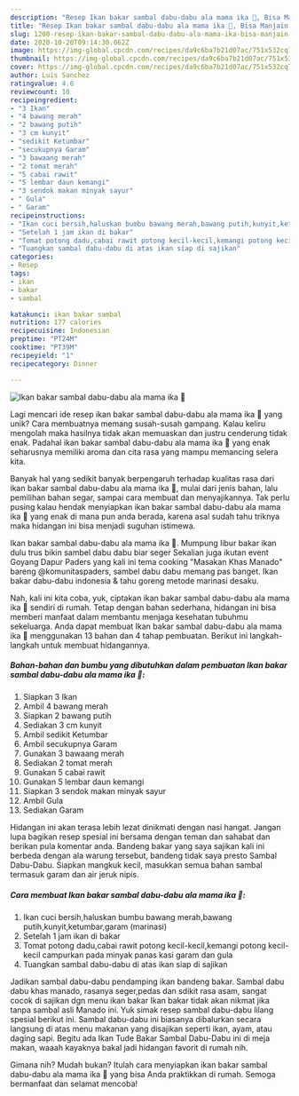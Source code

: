 ```yaml
---
description: "Resep Ikan bakar sambal dabu-dabu ala mama ika 🥰, Bisa Manjain Lidah"
title: "Resep Ikan bakar sambal dabu-dabu ala mama ika 🥰, Bisa Manjain Lidah"
slug: 1200-resep-ikan-bakar-sambal-dabu-dabu-ala-mama-ika-bisa-manjain-lidah
date: 2020-10-20T09:14:30.062Z
image: https://img-global.cpcdn.com/recipes/da9c6ba7b21d07ac/751x532cq70/ikan-bakar-sambal-dabu-dabu-ala-mama-ika-🥰-foto-resep-utama.jpg
thumbnail: https://img-global.cpcdn.com/recipes/da9c6ba7b21d07ac/751x532cq70/ikan-bakar-sambal-dabu-dabu-ala-mama-ika-🥰-foto-resep-utama.jpg
cover: https://img-global.cpcdn.com/recipes/da9c6ba7b21d07ac/751x532cq70/ikan-bakar-sambal-dabu-dabu-ala-mama-ika-🥰-foto-resep-utama.jpg
author: Luis Sanchez
ratingvalue: 4.6
reviewcount: 10
recipeingredient:
- "3 Ikan"
- "4 bawang merah"
- "2 bawang putih"
- "3 cm kunyit"
- "sedikit Ketumbar"
- "secukupnya Garam"
- "3 bawaang merah"
- "2 tomat merah"
- "5 cabai rawit"
- "5 lembar daun kemangi"
- "3 sendok makan minyak sayur"
- " Gula"
- " Garam"
recipeinstructions:
- "Ikan cuci bersih,haluskan bumbu bawang merah,bawang putih,kunyit,ketumbar,garam (marinasi)"
- "Setelah 1 jam ikan di bakar"
- "Tomat potong dadu,cabai rawit potong kecil-kecil,kemangi potong kecil-kecil campurkan pada minyak panas kasi garam dan gula"
- "Tuangkan sambal dabu-dabu di atas ikan siap di sajikan"
categories:
- Resep
tags:
- ikan
- bakar
- sambal

katakunci: ikan bakar sambal 
nutrition: 177 calories
recipecuisine: Indonesian
preptime: "PT24M"
cooktime: "PT39M"
recipeyield: "1"
recipecategory: Dinner

---
```



![Ikan bakar sambal dabu-dabu ala mama ika 🥰](https://img-global.cpcdn.com/recipes/da9c6ba7b21d07ac/751x532cq70/ikan-bakar-sambal-dabu-dabu-ala-mama-ika-🥰-foto-resep-utama.jpg)

Lagi mencari ide resep ikan bakar sambal dabu-dabu ala mama ika 🥰 yang unik? Cara membuatnya memang susah-susah gampang. Kalau keliru mengolah maka hasilnya tidak akan memuaskan dan justru cenderung tidak enak. Padahal ikan bakar sambal dabu-dabu ala mama ika 🥰 yang enak seharusnya memiliki aroma dan cita rasa yang mampu memancing selera kita.

Banyak hal yang sedikit banyak berpengaruh terhadap kualitas rasa dari ikan bakar sambal dabu-dabu ala mama ika 🥰, mulai dari jenis bahan, lalu pemilihan bahan segar, sampai cara membuat dan menyajikannya. Tak perlu pusing kalau hendak menyiapkan ikan bakar sambal dabu-dabu ala mama ika 🥰 yang enak di mana pun anda berada, karena asal sudah tahu triknya maka hidangan ini bisa menjadi suguhan istimewa.

Ikan bakar sambal dabu-dabu ala mama ika 🥰. Mumpung libur bakar ikan dulu trus bikin sambel dabu dabu biar seger Sekalian juga ikutan event Goyang Dapur Paders yang kali ini tema cooking &#34;Masakan Khas Manado&#34; bareng @komunitaspaders, sambel dabu dabu memang pas banget. Ikan bakar dabu-dabu indonesia &amp; tahu goreng metode marinasi desaku.


Nah, kali ini kita coba, yuk, ciptakan ikan bakar sambal dabu-dabu ala mama ika 🥰 sendiri di rumah. Tetap dengan bahan sederhana, hidangan ini bisa memberi manfaat dalam membantu menjaga kesehatan tubuhmu sekeluarga. Anda dapat membuat Ikan bakar sambal dabu-dabu ala mama ika 🥰 menggunakan 13 bahan dan 4 tahap pembuatan. Berikut ini langkah-langkah untuk membuat hidangannya.

<!--inarticleads1-->

##### Bahan-bahan dan bumbu yang dibutuhkan dalam pembuatan Ikan bakar sambal dabu-dabu ala mama ika 🥰:

1. Siapkan 3 Ikan
1. Ambil 4 bawang merah
1. Siapkan 2 bawang putih
1. Sediakan 3 cm kunyit
1. Ambil sedikit Ketumbar
1. Ambil secukupnya Garam
1. Gunakan 3 bawaang merah
1. Sediakan 2 tomat merah
1. Gunakan 5 cabai rawit
1. Gunakan 5 lembar daun kemangi
1. Siapkan 3 sendok makan minyak sayur
1. Ambil  Gula
1. Sediakan  Garam


Hidangan ini akan terasa lebih lezat dinikmati dengan nasi hangat. Jangan lupa bagikan resep spesial ini bersama dengan teman dan sahabat dan berikan pula komentar anda. Bandeng bakar yang saya sajikan kali ini berbeda dengan ala warung tersebut, bandeng tidak saya presto Sambal Dabu-Dabu. Siapkan mangkuk kecil, masukkan semua bahan sambal termasuk garam dan air jeruk nipis. 

<!--inarticleads2-->

##### Cara membuat Ikan bakar sambal dabu-dabu ala mama ika 🥰:

1. Ikan cuci bersih,haluskan bumbu bawang merah,bawang putih,kunyit,ketumbar,garam (marinasi)
1. Setelah 1 jam ikan di bakar
1. Tomat potong dadu,cabai rawit potong kecil-kecil,kemangi potong kecil-kecil campurkan pada minyak panas kasi garam dan gula
1. Tuangkan sambal dabu-dabu di atas ikan siap di sajikan


Jadikan sambal dabu-dabu pendamping ikan bandeng bakar. Sambal dabu dabu khas manado, rasanya seger,pedas dan sdikit rasa asam, sangat cocok di sajikan dgn menu ikan bakar Ikan bakar tidak akan nikmat jika tanpa sambal asli Manado ini. Yuk simak resep sambal dabu-dabu lilang spesial berikut ini. Sambal dabu-dabu ini biasanya dibalurkan secara langsung di atas menu makanan yang disajikan seperti ikan, ayam, atau daging sapi. Begitu ada Ikan Tude Bakar Sambal Dabu-Dabu ini di meja makan, waaah kayaknya bakal jadi hidangan favorit di rumah nih. 

Gimana nih? Mudah bukan? Itulah cara menyiapkan ikan bakar sambal dabu-dabu ala mama ika 🥰 yang bisa Anda praktikkan di rumah. Semoga bermanfaat dan selamat mencoba!
